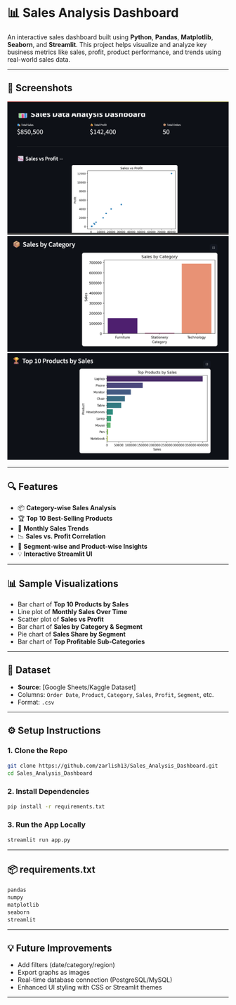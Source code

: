 # 📊 Sales Analysis Dashboard

An interactive sales dashboard built using **Python**, **Pandas**, **Matplotlib**, **Seaborn**, and **Streamlit**. This project helps visualize and analyze key business metrics like sales, profit, product performance, and trends using real-world sales data.

---

## 📸 Screenshots

![Salesvsprofit](https://github.com/zarlish13/Sales_Analysis_Dashboard/blob/main/salesvsprofit.png)
![Sales](https://github.com/zarlish13/Sales_Analysis_Dashboard/blob/main/salesbycategory.png)
![top10products](https://github.com/zarlish13/Sales_Analysis_Dashboard/blob/main/top10products.png)


---

## 🔍 Features

* 📦 **Category-wise Sales Analysis**
* 🏆 **Top 10 Best-Selling Products**
* 📅 **Monthly Sales Trends**
* 📉 **Sales vs. Profit Correlation**
* 📌 **Segment-wise and Product-wise Insights**
* 💡 **Interactive Streamlit UI**

---

## 📊 Sample Visualizations

* Bar chart of **Top 10 Products by Sales**
* Line plot of **Monthly Sales Over Time**
* Scatter plot of **Sales vs Profit**
* Bar chart of **Sales by Category & Segment**
* Pie chart of **Sales Share by Segment**
* Bar chart of **Top Profitable Sub-Categories**

---

## 📂 Dataset

* **Source**: \[Google Sheets/Kaggle Dataset]
* Columns: `Order Date`, `Product`, `Category`, `Sales`, `Profit`, `Segment`, etc.
* Format: `.csv`

---

## ⚙️ Setup Instructions

### 1. Clone the Repo

```bash
git clone https://github.com/zarlish13/Sales_Analysis_Dashboard.git
cd Sales_Analysis_Dashboard
```

### 2. Install Dependencies

```bash
pip install -r requirements.txt
```

### 3. Run the App Locally

```bash
streamlit run app.py
```

---

## 📦 requirements.txt

```txt
pandas
numpy
matplotlib
seaborn
streamlit
```

---

## 💡 Future Improvements

* Add filters (date/category/region)
* Export graphs as images
* Real-time database connection (PostgreSQL/MySQL)
* Enhanced UI styling with CSS or Streamlit themes

---

